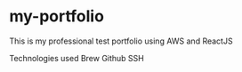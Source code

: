 # my-portfolio

This is my professional test portfolio using AWS and ReactJS

Technologies used
Brew
Github
SSH

